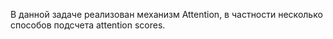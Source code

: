 В данной задаче реализован механизм Attention, в частности несколько способов подсчета attention scores. 
